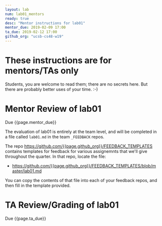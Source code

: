 ```yaml
---
layout: lab
num: lab01_mentors
ready: true
desc: "Mentor instructions for lab01"
mentor_due: 2019-02-09 17:00
ta_due: 2019-02-12 17:00
github_org: "ucsb-cs48-w19"
---
```


<div style="display:none">
https://ucsb-cs48.github.io/w19/lab/lab01_mentors/
</div>

# These instructions are for mentors/TAs only

Students, you are welcome to read them; there are no secrets here.   But there are probably better uses of your time. :-)

# Mentor Review of lab01

Due {{page.mentor_due}}

The evaluation of lab01 is entirely at the team level, and will be completed in a file called `lab01.md` in the team `_FEEDBACK` repos.  

The repo <https://github.com/{{page.github_org}}/FEEDBACK_TEMPLATES> contains templates for feedback for various assignemnts that we'll
give throughout the quarter.  In that repo, locate the file:

* <https://github.com/{{page.github_org}}/FEEDBACK_TEMPLATES/blob/master/lab01.md>

You can copy the contents of that file into each of your feedback repos, and then fill in the template provided.

# TA Review/Grading of lab01

Due {{page.ta_due}}
